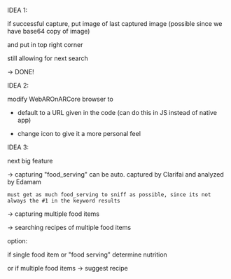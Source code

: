 IDEA 1:

if successful capture,
put image of last captured image (possible since we have base64 copy of image)

and put in top right corner

still allowing for next search

-> DONE!


IDEA 2:

modify WebAROnARCore browser to
- default to a URL given in the code (can do this in JS instead of native app)

- change icon to give it a more personal feel


IDEA 3:

next big feature

-> capturing "food_serving"
    can be auto. captured by Clarifai and analyzed by Edamam

    must get as much food_serving to sniff as possible, since its not always the #1 in the keyword results

-> capturing multiple food items

-> searching recipes of multiple food items



option:

if single food item or "food serving"
determine nutrition

or if multiple food items
-> suggest recipe